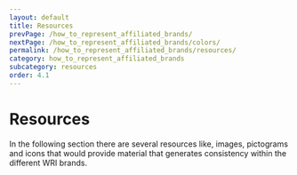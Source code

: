 ```yaml
---
layout: default
title: Resources
prevPage: /how_to_represent_affiliated_brands/
nextPage: /how_to_represent_affiliated_brands/colors/
permalink: /how_to_represent_affiliated_brands/resources/
category: how_to_represent_affiliated_brands
subcategory: resources
order: 4.1
---
```


# Resources

In the following section there are several resources like, images, pictograms and icons that would provide material that generates consistency within the different WRI brands.